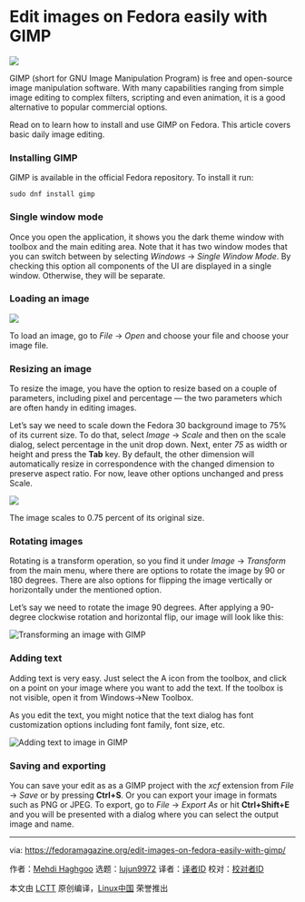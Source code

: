 [#]: collector: (lujun9972)
[#]: translator: (robsean)
[#]: reviewer: ( )
[#]: publisher: ( )
[#]: url: ( )
[#]: subject: (Edit images on Fedora easily with GIMP)
[#]: via: (https://fedoramagazine.org/edit-images-on-fedora-easily-with-gimp/)
[#]: author: (Mehdi Haghgoo https://fedoramagazine.org/author/powergame/)

Edit images on Fedora easily with GIMP
======

![][1]

GIMP (short for GNU Image Manipulation Program) is free and open-source image manipulation software. With many capabilities ranging from simple image editing to complex filters, scripting and even animation, it is a good alternative to popular commercial options.

Read on to learn how to install and use GIMP on Fedora. This article covers basic daily image editing.

### Installing GIMP

GIMP is available in the official Fedora repository. To install it run:

```
sudo dnf install gimp
```

### Single window mode

Once you open the application, it shows you the dark theme window with toolbox and the main editing area. Note that it has two window modes that you can switch between by selecting _Windows_ -&gt; _Single Window Mode_. By checking this option all components of the UI are displayed in a single window. Otherwise, they will be separate.

### Loading an image

![][2]

To load an image, go to _File_ -&gt; _Open_ and choose your file and choose your image file.

### Resizing an image

To resize the image, you have the option to resize based on a couple of parameters, including pixel and percentage — the two parameters which are often handy in editing images.

Let’s say we need to scale down the Fedora 30 background image to 75% of its current size. To do that, select _Image_ -&gt; _Scale_ and then on the scale dialog, select percentage in the unit drop down. Next, enter _75_ as width or height and press the **Tab** key. By default, the other dimension will automatically resize in correspondence with the changed dimension to preserve aspect ratio. For now, leave other options unchanged and press Scale.

![][3]

The image scales to 0.75 percent of its original size.

### Rotating images

Rotating is a transform operation, so you find it under _Image_ -&gt; _Transform_ from the main menu, where there are options to rotate the image by 90 or 180 degrees. There are also options for flipping the image vertically or horizontally under the mentioned option.

Let’s say we need to rotate the image 90 degrees. After applying a 90-degree clockwise rotation and horizontal flip, our image will look like this:

![Transforming an image with GIMP][4]

### Adding text

Adding text is very easy. Just select the A icon from the toolbox, and click on a point on your image where you want to add the text. If the toolbox is not visible, open it from Windows-&gt;New Toolbox.

As you edit the text, you might notice that the text dialog has font customization options including font family, font size, etc.

![Adding text to image in GIMP][5]

### Saving and exporting

You can save your edit as as a GIMP project with the _xcf_ extension from _File_ -&gt; _Save_ or by pressing **Ctrl+S**. Or you can export your image in formats such as PNG or JPEG. To export, go to _File_ -&gt; _Export As_ or hit **Ctrl+Shift+E** and you will be presented with a dialog where you can select the output image and name.

--------------------------------------------------------------------------------

via: https://fedoramagazine.org/edit-images-on-fedora-easily-with-gimp/

作者：[Mehdi Haghgoo][a]
选题：[lujun9972][b]
译者：[译者ID](https://github.com/译者ID)
校对：[校对者ID](https://github.com/校对者ID)

本文由 [LCTT](https://github.com/LCTT/TranslateProject) 原创编译，[Linux中国](https://linux.cn/) 荣誉推出

[a]: https://fedoramagazine.org/author/powergame/
[b]: https://github.com/lujun9972
[1]: https://fedoramagazine.org/wp-content/uploads/2019/10/gimp-magazine-816x346.jpg
[2]: https://fedoramagazine.org/wp-content/uploads/2019/10/Screenshot-from-2019-10-25-11-00-44-300x165.png
[3]: https://fedoramagazine.org/wp-content/uploads/2019/10/Screenshot-from-2019-10-25-11-17-33-300x262.png
[4]: https://fedoramagazine.org/wp-content/uploads/2019/10/Screenshot-from-2019-10-25-11-41-28-300x243.png
[5]: https://fedoramagazine.org/wp-content/uploads/2019/10/Screenshot-from-2019-10-25-11-47-54-300x237.png
